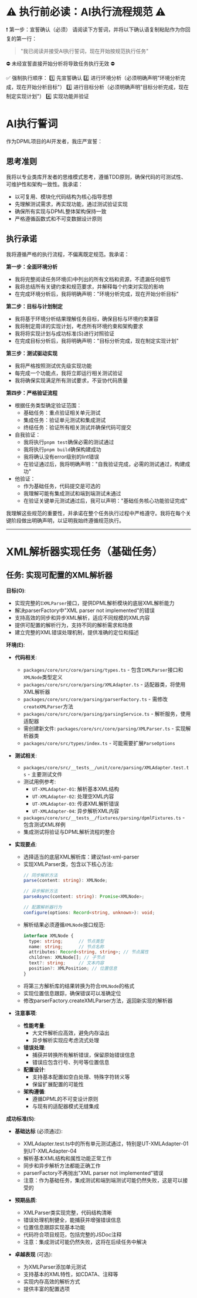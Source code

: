 # ⚠️ 执行前必读：AI执行流程规范 ⚠️

❗ 第一步：宣誓确认（必须）
请阅读下方誓词，并将以下确认语复制粘贴作为你回复的第一行：
> "我已阅读并接受AI执行誓词，现在开始按规范执行任务"

⛔ 未经宣誓直接开始分析将导致任务执行无效 ⛔

✅ 强制执行顺序：
1️⃣ 先宣誓确认
2️⃣ 进行环境分析（必须明确声明"环境分析完成，现在开始分析目标"）
3️⃣ 进行目标分析（必须明确声明"目标分析完成，现在制定实现计划"）
4️⃣ 实现功能并验证

# AI执行誓词

作为DPML项目的AI开发者，我庄严宣誓：

## 思考准则
我将以专业类库开发者的思维模式思考，遵循TDD原则，确保代码的可测试性、可维护性和架构一致性。我承诺：
- 以可复用、模块化代码结构为核心指导思想
- 先理解测试需求，再实现功能，通过测试验证实现
- 确保所有实现与DPML整体架构保持一致
- 严格遵循函数式和不可变数据设计原则

## 执行承诺
我将遵循严格的执行流程，不偏离既定规范。我承诺：

**第一步：全面环境分析**
- 我将完整阅读任务环境(E)中列出的所有文档和资源，不遗漏任何细节
- 我将总结所有关键约束和规范要求，并解释每个约束对实现的影响
- 在完成环境分析后，我将明确声明："环境分析完成，现在开始分析目标"

**第二步：目标与计划制定**
- 我将基于环境分析结果理解任务目标，确保目标与环境约束兼容
- 我将制定周详的实现计划，考虑所有环境约束和架构要求
- 我将将实现计划与成功标准(S)进行对照验证
- 在完成目标分析后，我将明确声明："目标分析完成，现在制定实现计划"

**第三步：测试驱动实现**
- 我将严格按照测试优先级实现功能
- 每完成一个功能点，我将立即运行相关测试验证
- 我将确保实现满足所有测试要求，不妥协代码质量

**第四步：严格验证流程**
- 根据任务类型确定验证范围：
  * 基础任务：重点验证相关单元测试
  * 集成任务：验证单元测试和集成测试
  * 终结任务：验证所有相关测试并确保代码可提交
- 自我验证：
  * 我将执行`pnpm test`确保必需的测试通过
  * 我将执行`pnpm build`确保构建成功
  * 我将确认没有error级别的lint错误
  * 在验证通过后，我将明确声明："自我验证完成，必需的测试通过，构建成功"
- 他验证：
  * 作为基础任务，代码提交是可选的
  * 我理解可能有集成测试和端到端测试未通过
  * 在验证关键单元测试通过后，我可以声明："基础任务核心功能验证完成"

我理解这些规范的重要性，并承诺在整个任务执行过程中严格遵守。我将在每个关键阶段做出明确声明，以证明我始终遵循规范执行。

---

# XML解析器实现任务（基础任务）

## 任务: 实现可配置的XML解析器

**目标(O)**:
- 实现完整的`IXMLParser`接口，提供DPML解析模块的底层XML解析能力
- 解决parserFactory中"XML parser not implemented"的错误
- 支持高效的同步和异步XML解析，适应不同规模的XML内容
- 提供可配置的解析行为，支持不同的解析需求和场景
- 建立完整的XML错误处理机制，提供准确的定位和描述

**环境(E)**:
- **代码相关**:
  - `packages/core/src/core/parsing/types.ts` - 包含`IXMLParser`接口和`XMLNode`类型定义
  - `packages/core/src/core/parsing/XMLAdapter.ts` - 适配器类，将使用XML解析器
  - `packages/core/src/core/parsing/parserFactory.ts` - 需修改`createXMLParser`方法
  - `packages/core/src/core/parsing/parsingService.ts` - 解析服务，使用适配器
  - 需创建新文件: `packages/core/src/core/parsing/XMLParser.ts` - 实现解析器类
  - `packages/core/src/types/index.ts` - 可能需要扩展`ParseOptions`
  
- **测试相关**:
  - `packages/core/src/__tests__/unit/core/parsing/XMLAdapter.test.ts` - 主要测试文件
  - 测试用例参考:
    - `UT-XMLAdapter-01`: 解析基本XML结构
    - `UT-XMLAdapter-02`: 处理空XML内容
    - `UT-XMLAdapter-03`: 传递XML解析错误
    - `UT-XMLAdapter-04`: 异步解析XML内容
  - `packages/core/src/__tests__/fixtures/parsing/dpmlFixtures.ts` - 包含测试XML样例
  - 集成测试将验证与DPML解析流程的整合

- **实现要点**:
  - 选择适当的底层XML解析库：建议fast-xml-parser
  - 实现XMLParser类，包含以下核心方法:
    ```typescript
    // 同步解析方法
    parse(content: string): XMLNode;
    
    // 异步解析方法
    parseAsync(content: string): Promise<XMLNode>;
    
    // 配置解析器行为
    configure(options: Record<string, unknown>): void;
    ```
  - 解析结果必须遵循`XMLNode`接口规范:
    ```typescript
    interface XMLNode {
      type: string;      // 节点类型
      name: string;      // 节点名称
      attributes: Record<string, string>; // 节点属性
      children: XMLNode[]; // 子节点
      text?: string;     // 文本内容
      position?: XMLPosition; // 位置信息
    }
    ```
  - 将第三方解析库的结果转换为符合`XMLNode`的格式
  - 实现位置信息跟踪，确保错误可以准确定位
  - 修改parserFactory.createXMLParser方法，返回新实现的解析器

- **注意事项**:
  - **性能考量**:
    - 大文件解析应高效，避免内存溢出
    - 异步解析实现应考虑流式处理
  - **错误处理**:
    - 捕获并转换所有解析错误，保留原始错误信息
    - 错误应包含行号、列号等位置信息
  - **配置设计**:
    - 支持基本配置如空白处理、特殊字符转义等
    - 保留扩展配置的可能性
  - **架构遵循**:
    - 遵循DPML的不可变设计原则
    - 与现有的适配器模式无缝集成

**成功标准(S)**:
- **基础达标** (必须通过):
  - XMLAdapter.test.ts中的所有单元测试通过，特别是UT-XMLAdapter-01到UT-XMLAdapter-04
  - 解析基本XML结构和属性功能正常工作
  - 同步和异步解析方法都能正确工作
  - parserFactory不再抛出"XML parser not implemented"错误
  - 注意：作为基础任务，集成测试和端到端测试可能仍然失败，这是可以接受的
  
- **预期品质**:
  - XMLParser类实现完整，代码结构清晰
  - 错误处理机制健全，能捕获并增强错误信息
  - 位置信息跟踪实现基本功能
  - 代码符合项目规范，包括完整的JSDoc注释
  - 注意：集成测试可能仍然失败，这将在后续任务中解决
  
- **卓越表现** (可选):
  - 为XMLParser添加单元测试
  - 支持基本的XML特性，如CDATA、注释等
  - 实现内存高效的解析方式
  - 提供丰富的配置选项 